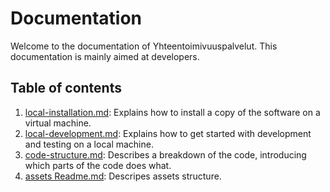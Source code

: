 
# Documentation

Welcome to the documentation of Yhteentoimivuuspalvelut. This documentation is mainly aimed at developers.

## Table of contents

1. [local-installation.md](local-installation.md): Explains how to install a copy of the software on a virtual machine.
1. [local-development.md](local-development.md): Explains how to get started with development and testing on a local machine.
1. [code-structure.md](code-structure.md): Describes a breakdown of the code, introducing which parts of the code does what.
1. [assets Readme.md](modules/ytp-assets-common/Readme.md): Descripes assets structure.
